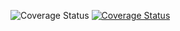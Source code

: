 ![Coverage Status](https://app.travis-ci.com/Vialor/swe1-app.svg?branch=main)
[![Coverage Status](https://coveralls.io/repos/github/Vialor/swe1-app/badge.svg?branch=main)](https://coveralls.io/github/Vialor/swe1-app?branch=main)

